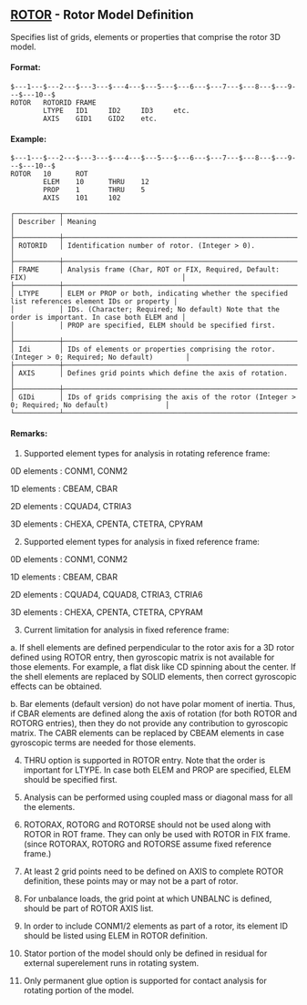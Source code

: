 ## [ROTOR](https://help.hexagonmi.com/bundle/MSC_Nastran_2022.4/page/Nastran_Combined_Book/qrg/bulkqrs/TOC.ROTOR.xhtml) - Rotor Model Definition

Specifies list of grids, elements or properties that comprise the rotor 3D model.

#### Format:

```nastran
$---1---$---2---$---3---$---4---$---5---$---6---$---7---$---8---$---9---$---10--$
ROTOR   ROTORID FRAME                                                           
        LTYPE   ID1     ID2     ID3     etc.                                    
        AXIS    GID1    GID2    etc.                                            
```
#### Example:

```nastran
$---1---$---2---$---3---$---4---$---5---$---6---$---7---$---8---$---9---$---10--$
ROTOR   10      ROT                                                             
        ELEM    10      THRU    12                                              
        PROP    1       THRU    5                                               
        AXIS    101     102                                                     
```
```text
┌───────────┬────────────────────────────────────────────────────────────────────────────────────────────────┐
│ Describer │ Meaning                                                                                        │
├───────────┼────────────────────────────────────────────────────────────────────────────────────────────────┤
│ ROTORID   │ Identification number of rotor. (Integer > 0).                                                 │
├───────────┼────────────────────────────────────────────────────────────────────────────────────────────────┤
│ FRAME     │ Analysis frame (Char, ROT or FIX, Required, Default: FIX)                                      │
├───────────┼────────────────────────────────────────────────────────────────────────────────────────────────┤
│ LTYPE     │ ELEM or PROP or both, indicating whether the specified list references element IDs or property │
│           │ IDs. (Character; Required; No default) Note that the order is important. In case both ELEM and │
│           │ PROP are specified, ELEM should be specified first.                                            │
├───────────┼────────────────────────────────────────────────────────────────────────────────────────────────┤
│ Idi       │ IDs of elements or properties comprising the rotor. (Integer > 0; Required; No default)        │
├───────────┼────────────────────────────────────────────────────────────────────────────────────────────────┤
│ AXIS      │ Defines grid points which define the axis of rotation.                                         │
├───────────┼────────────────────────────────────────────────────────────────────────────────────────────────┤
│ GIDi      │ IDs of grids comprising the axis of the rotor (Integer > 0; Required; No default)              │
└───────────┴────────────────────────────────────────────────────────────────────────────────────────────────┘
```
#### Remarks:

1. Supported element types for analysis in rotating reference frame:

0D elements : CONM1, CONM2

1D elements : CBEAM, CBAR

2D elements : CQUAD4, CTRIA3

3D elements : CHEXA, CPENTA, CTETRA, CPYRAM

2. Supported element types for analysis in fixed reference frame:

0D elements : CONM1, CONM2

1D elements : CBEAM, CBAR

2D elements : CQUAD4, CQUAD8, CTRIA3, CTRIA6

3D elements : CHEXA, CPENTA, CTETRA, CPYRAM

3. Current limitation for analysis in fixed reference frame:

a. If shell elements are defined perpendicular to the rotor axis for a 3D rotor defined using ROTOR entry, then gyroscopic matrix is not available for those elements. For example, a flat disk like CD spinning about the center. If the shell elements are replaced by SOLID elements, then correct gyroscopic effects can be obtained.

b. Bar elements (default version) do not have polar moment of inertia. Thus, if CBAR elements are defined along the axis of rotation (for both ROTOR and ROTORG entries), then they do not provide any contribution to gyroscopic matrix. The CABR elements can be replaced by CBEAM elements in case gyroscopic terms are needed for those elements.

4. THRU option is supported in ROTOR entry. Note that the order is important for LTYPE. In case both ELEM and PROP are specified, ELEM should be specified first.

5. Analysis can be performed using coupled mass or diagonal mass for all the elements.

6. ROTORAX, ROTORG and ROTORSE should not be used along with ROTOR in ROT frame. They can only be used with ROTOR in FIX frame. (since ROTORAX, ROTORG and ROTORSE assume fixed reference frame.)

7. At least 2 grid points need to be defined on AXIS to complete ROTOR definition, these points may or may not be a part of rotor.

8. For unbalance loads, the grid point at which UNBALNC is defined, should be part of ROTOR AXIS list.

9. In order to include CONM1/2 elements as part of a rotor, its element ID should be listed using ELEM in ROTOR definition.  

10. Stator portion of the model should only be defined in residual for external superelement runs in rotating system.

11. Only permanent glue option is supported for contact analysis for rotating portion of the model.

